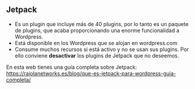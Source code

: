 ## Jetpack

* Es un plugin que incluye más de 40 plugins, por lo tanto es un paquete de plugins, que acaba proporcionando una enorme funcionalidad a Wordpress.
* Está disponible en los Wordpress que se alojan en wordpress.com
* Consume muchos recursos si está activo y no se usan sus plugins. Por ello conviene **desactivar** los plugins de Jetpack que no deseemos.

En esta web tienes una guía completa sobre Jetpack: https://raiolanetworks.es/blog/que-es-jetpack-para-wordpress-guia-completa/
